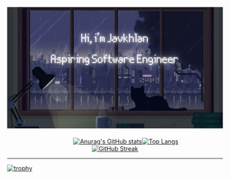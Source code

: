 [![MasterHead](https://raw.githubusercontent.com/Skitarii11/Skitarii11/main/Hi%2C%20i.png)](https://github.com/Skitarii11)
---

<div style="display: flex; justify-content: center;">
    <div style="text-align: center; margin-left: 50px;">
        <a href="https://github.com/anuraghazr/github-readme-stats">
            <img src="https://github-readme-stats.vercel.app/api?username=Skitarii11&theme=synthwave&show_icons=true" alt="Anurag's GitHub stats" />
        </a>
    </div>
    <div style="text-align: center;">
        <a href="https://github.com/anuraghazra/github-readme-stats">
            <img src="https://github-readme-stats.vercel.app/api/top-langs/?username=Skitarii11&theme=synthwave&show_icons=true" alt="Top Langs" />
        </a>
    </div>
</div>

<div style="display: flex; justify-content: center;">
    <a href="https://git.io/streak-stats">
        <img src="https://github-readme-streak-stats.herokuapp.com?user=Skitarii11&theme=synthwave" alt="GitHub Streak" />
    </a>
</div>


---
[![trophy](https://github-profile-trophy.vercel.app/?username=Skitarii11&theme=onedark)](https://github.com/ryo-ma/github-profile-trophy)
